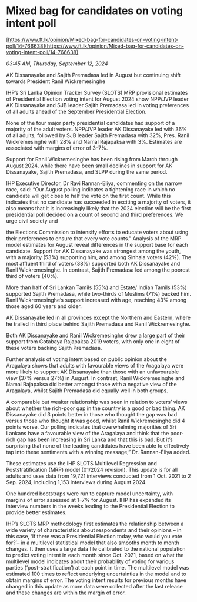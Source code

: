 # Mixed bag for candidates on voting intent poll

[https://www.ft.lk/opinion/Mixed-bag-for-candidates-on-voting-intent-poll/14-766638](https://www.ft.lk/opinion/Mixed-bag-for-candidates-on-voting-intent-poll/14-766638)

*03:45 AM, Thursday, September 12, 2024*

AK Dissanayake and Sajith Premadasa led in August but continuing shift towards President Ranil Wickremesinghe

IHP’s Sri Lanka Opinion Tracker Survey (SLOTS) MRP provisional estimates of Presidential Election voting intent for August 2024 show NPP/JVP leader AK Dissanayake and SJB leader Sajith Premadasa led in voting preferences of all adults ahead of the September Presidential Election.

None of the four major party presidential candidates had support of a majority of the adult voters. NPP/JVP leader AK Dissanayake led with 36% of all adults, followed by SJB leader Sajith Premadasa with 32%, Pres. Ranil Wickremesinghe with 28% and Namal Rajapaksa with 3%. Estimates are associated with margins of error of 3–7%.

Support for Ranil Wickremesinghe has been rising from March through August 2024, while there have been small declines in support for AK Dissanayake, Sajith Premadasa, and SLPP during the same period.

IHP Executive Director, Dr Ravi Rannan-Eliya, commenting on the narrow race, said: “Our August polling indicates a tightening race in which no candidate will get close to half the vote on the first count. While this indicates that no candidate has succeeded in exciting a majority of voters, it also means that it is increasingly likely that the 2024 election will be the first presidential poll decided on a count of second and third preferences. We urge civil society and

the Elections Commission to intensify efforts to educate voters about using their preferences to ensure that every vote counts.” Analysis of the MRP model estimates for August reveal differences in the support base for each candidate. Support for AK Dissanayake was strongest among the youth, with a majority (53%) supporting him, and among Sinhala voters (42%). The most affluent third of voters (38%) supported both AK Dissanayake and Ranil Wickremesinghe. In contrast, Sajith Premadasa led among the poorest third of voters (40%).

More than half of Sri Lankan Tamils (55%) and Estate/ Indian Tamils (53%) supported Sajith Premadasa, while two-thirds of Muslims (71%) backed him. Ranil Wickremesinghe’s support increased with age, reaching 43% among those aged 60 years and older.

AK Dissanayake led in all provinces except the Northern and Eastern, where he trailed in third place behind Sajith Premadasa and Ranil Wickremesinghe.

Both AK Dissanayake and Ranil Wickremesinghe drew a large part of their support from Gotabaya Rajapaksa 2019 voters, with only one in eight of these voters backing Sajith Premadasa.

Further analysis of voting intent based on public opinion about the Aragalaya shows that adults with favourable views of the Aragalaya were more likely to support AK Dissanayake than those with an unfavourable view (37% versus 27%) in August. In contrast, Ranil Wickremesinghe and Namal Rajapaksa did better amongst those with a negative view of the Aragalaya, whilst Sajith Premadasa did equally well in both groups.

A comparable but weaker relationship was seen in relation to voters’ views about whether the rich-poor gap in the country is a good or bad thing. AK Dissanayake did 3 points better in those who thought the gap was bad versus those who thought it was good, whilst Ranil Wickremesinghe did 4 points worse. Our polling indicates that overwhelming majorities of Sri Lankans have a favourable view of the Aragalaya and think that the poor-rich gap has been increasing in Sri Lanka and that this is bad. But it’s surprising that none of the leading candidates have been able to effectively tap into these sentiments with a winning message,” Dr. Rannan-Eliya added.

These estimates use the IHP SLOTS Multilevel Regression and Poststratification (MRP) model (01/2024 revision). This update is for all adults and uses data from 19,721 interviews conducted from 1 Oct. 2021 to 2 Sep. 2024, including 1,153 interviews during August 2024.

One hundred bootstraps were run to capture model uncertainty, with margins of error assessed at 1–7% for August. IHP has expanded its interview numbers in the weeks leading to the Presidential Election to provide better estimates.

IHP’s SLOTS MRP methodology first estimates the relationship between a wide variety of characteristics about respondents and their opinions – in this case, ‘If there was a Presidential Election today, who would you vote for?’– in a multilevel statistical model that also smooths month to month changes. It then uses a large data file calibrated to the national population to predict voting intent in each month since Oct. 2021, based on what the multilevel model indicates about their probability of voting for various parties (‘post-stratification’) at each point in time. The multilevel model was estimated 100 times to reflect underlying uncertainties in the model and to obtain margins of error. The voting intent results for previous months have changed in this update as more data were collected after the last release and these changes are within the margin of error.

